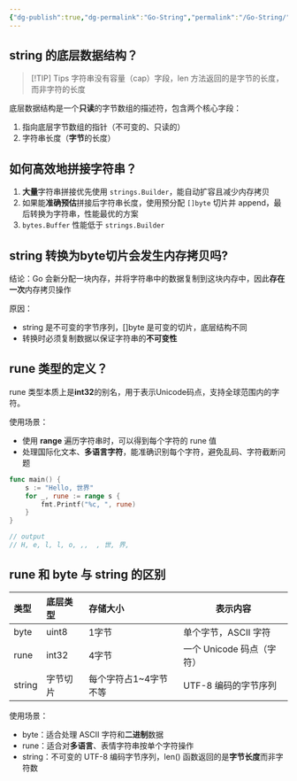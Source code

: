 ```yaml
---
{"dg-publish":true,"dg-permalink":"Go-String","permalink":"/Go-String/"}
---
```



## string 的底层数据结构？

> [!TIP] Tips
> 字符串没有容量（cap）字段，len 方法返回的是字节的长度，而非字符的长度

底层数据结构是一个**只读**的字节数组的描述符，包含两个核心字段：
1. 指向底层字节数组的指针（不可变的、只读的）
2. 字符串长度（**字节**的长度）

## 如何高效地拼接字符串？

1. **大量**字符串拼接优先使用 `strings.Builder`，能自动扩容且减少内存拷贝
2. 如果能**准确预估**拼接后字符串长度，使用预分配 `[]byte` 切片并 append，最后转换为字符串，性能最优的方案
3. `bytes.Buffer` 性能低于 `strings.Builder`

## string 转换为byte切片会发生内存拷贝吗?

结论：Go 会新分配一块内存，并将字符串中的数据复制到这块内存中，因此**存在一次**内存拷贝操作

原因：
- string 是不可变的字节序列，[]byte 是可变的切片，底层结构不同
- 转换时必须复制数据以保证字符串的**不可变性**

## rune 类型的定义？

rune 类型本质上是**int32**的别名，用于表示Unicode码点，支持全球范围内的字符。

使用场景：
- 使用 **range** 遍历字符串时，可以得到每个字符的 rune 值
- 处理国际化文本、**多语言字符**，能准确识别每个字符，避免乱码、字符截断问题

```go
func main() {
	s := "Hello, 世界"
	for _, rune := range s {
		fmt.Printf("%c, ", rune)
	}
}

// output
// H, e, l, l, o, ,,  , 世, 界, 
```

## rune 和 byte 与 string 的区别

| 类型   | 底层类型 | 存储大小              | 表示内容    |
|:------ |:-------- |:--------------------- | --- |
| byte   | uint8    | 1字节                 |  单个字节，ASCII 字符   |
| rune   | int32    | 4字节                 |  一个 Unicode 码点（字符）   |
| string | 字节切片 | 每个字符占1~4字节不等 |  UTF-8 编码的字节序列   |

使用场景：
- byte：适合处理 ASCII 字符和**二进制**数据
- rune：适合对**多语言**、表情字符串按单个字符操作
- string：不可变的 UTF-8 编码字节序列，len() 函数返回的是**字节长度**而非字符数